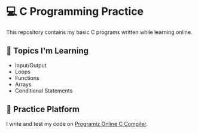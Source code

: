 # 💻 C Programming Practice

This repository contains my basic C programs written while learning online.

## 🧠 Topics I'm Learning
- Input/Output
- Loops
- Functions
- Arrays
- Conditional Statements

## 🔗 Practice Platform
I write and test my code on [Programiz Online C Compiler](https://www.programiz.com/c-programming/online-compiler/).
